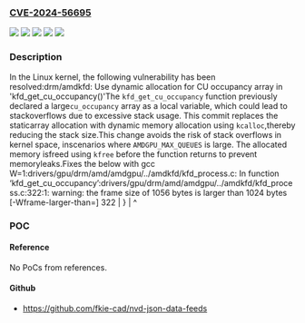 ### [CVE-2024-56695](https://cve.mitre.org/cgi-bin/cvename.cgi?name=CVE-2024-56695)
![](https://img.shields.io/static/v1?label=Product&message=Linux&color=blue)
![](https://img.shields.io/static/v1?label=Version&message=&color=brightgreen)
![](https://img.shields.io/static/v1?label=Version&message=6.12%20&color=brightgreen)
![](https://img.shields.io/static/v1?label=Version&message=6ae9e1aba97e4cdaa31a0bfdc07497ad0e915c84%20&color=brightgreen)
![](https://img.shields.io/static/v1?label=Vulnerability&message=n%2Fa&color=blue)

### Description

In the Linux kernel, the following vulnerability has been resolved:drm/amdkfd: Use dynamic allocation for CU occupancy array in 'kfd_get_cu_occupancy()'The `kfd_get_cu_occupancy` function previously declared a large`cu_occupancy` array as a local variable, which could lead to stackoverflows due to excessive stack usage. This commit replaces the staticarray allocation with dynamic memory allocation using `kcalloc`,thereby reducing the stack size.This change avoids the risk of stack overflows in kernel space,  inscenarios where `AMDGPU_MAX_QUEUES` is large. The  allocated memory isfreed using `kfree` before the function returns  to prevent memoryleaks.Fixes the below with gcc W=1:drivers/gpu/drm/amd/amdgpu/../amdkfd/kfd_process.c: In function ‘kfd_get_cu_occupancy’:drivers/gpu/drm/amd/amdgpu/../amdkfd/kfd_process.c:322:1: warning: the frame size of 1056 bytes is larger than 1024 bytes [-Wframe-larger-than=]  322 | }      | ^

### POC

#### Reference
No PoCs from references.

#### Github
- https://github.com/fkie-cad/nvd-json-data-feeds


